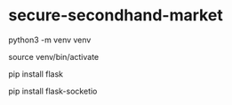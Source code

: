 # secure-secondhand-market
python3 -m venv venv

source venv/bin/activate

pip install flask

pip install flask-socketio
